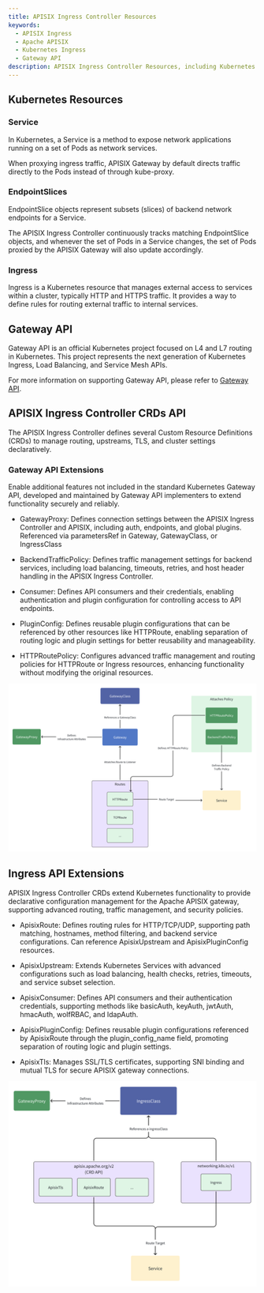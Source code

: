 ```yaml
---
title: APISIX Ingress Controller Resources
keywords:
  - APISIX Ingress
  - Apache APISIX
  - Kubernetes Ingress
  - Gateway API
description: APISIX Ingress Controller Resources, including Kubernetes resources, Gateway API, and APISIX Ingress Controller CRDs API.
---
```

<!--
#
# Licensed to the Apache Software Foundation (ASF) under one or more
# contributor license agreements.  See the NOTICE file distributed with
# this work for additional information regarding copyright ownership.
# The ASF licenses this file to You under the Apache License, Version 2.0
# (the "License"); you may not use this file except in compliance with
# the License.  You may obtain a copy of the License at
#
#     http://www.apache.org/licenses/LICENSE-2.0
#
# Unless required by applicable law or agreed to in writing, software
# distributed under the License is distributed on an "AS IS" BASIS,
# WITHOUT WARRANTIES OR CONDITIONS OF ANY KIND, either express or implied.
# See the License for the specific language governing permissions and
# limitations under the License.
#
-->

## Kubernetes Resources

### Service

In Kubernetes, a Service is a method to expose network applications running on a set of Pods as network services.

When proxying ingress traffic, APISIX Gateway by default directs traffic directly to the Pods instead of through kube-proxy.

### EndpointSlices

EndpointSlice objects represent subsets (slices) of backend network endpoints for a Service.

The APISIX Ingress Controller continuously tracks matching EndpointSlice objects, and whenever the set of Pods in a Service changes, the set of Pods proxied by the APISIX Gateway will also update accordingly.

### Ingress

Ingress is a Kubernetes resource that manages external access to services within a cluster, typically HTTP and HTTPS traffic. It provides a way to define rules for routing external traffic to internal services.

## Gateway API

Gateway API is an official Kubernetes project focused on L4 and L7 routing in Kubernetes. This project represents the next generation of Kubernetes Ingress, Load Balancing, and Service Mesh APIs.

For more information on supporting Gateway API, please refer to [Gateway API](./gateway-api.md).

## APISIX Ingress Controller CRDs API

The APISIX Ingress Controller defines several Custom Resource Definitions (CRDs) to manage routing, upstreams, TLS, and cluster settings declaratively.

### Gateway API Extensions

Enable additional features not included in the standard Kubernetes Gateway API, developed and maintained by Gateway API implementers to extend functionality securely and reliably.

* GatewayProxy: Defines connection settings between the APISIX Ingress Controller and APISIX, including auth, endpoints, and global plugins. Referenced via parametersRef in Gateway, GatewayClass, or IngressClass

* BackendTrafficPolicy: Defines traffic management settings for backend services, including load balancing, timeouts, retries, and host header handling in the APISIX Ingress Controller.

* Consumer: Defines API consumers and their credentials, enabling authentication and plugin configuration for controlling access to API endpoints.

* PluginConfig: Defines reusable plugin configurations that can be referenced by other resources like HTTPRoute, enabling separation of routing logic and plugin settings for better reusability and manageability.

* HTTPRoutePolicy: Configures advanced traffic management and routing policies for HTTPRoute or Ingress resources, enhancing functionality without modifying the original resources.

![Gateway API Extensions Overview](../../../assets/images/gateway-api-extensions-resources.png)

## Ingress API Extensions

APISIX Ingress Controller CRDs extend Kubernetes functionality to provide declarative configuration management for the Apache APISIX gateway, supporting advanced routing, traffic management, and security policies.

* ApisixRoute: Defines routing rules for HTTP/TCP/UDP, supporting path matching, hostnames, method filtering, and backend service configurations. Can reference ApisixUpstream and ApisixPluginConfig resources.

* ApisixUpstream: Extends Kubernetes Services with advanced configurations such as load balancing, health checks, retries, timeouts, and service subset selection.

* ApisixConsumer: Defines API consumers and their authentication credentials, supporting methods like basicAuth, keyAuth, jwtAuth, hmacAuth, wolfRBAC, and ldapAuth.

* ApisixPluginConfig: Defines reusable plugin configurations referenced by ApisixRoute through the plugin_config_name field, promoting separation of routing logic and plugin settings.

* ApisixTls: Manages SSL/TLS certificates, supporting SNI binding and mutual TLS for secure APISIX gateway connections.

![V2 CRDs Overview](../../../assets/images/v2-crds-api-resources.png)
